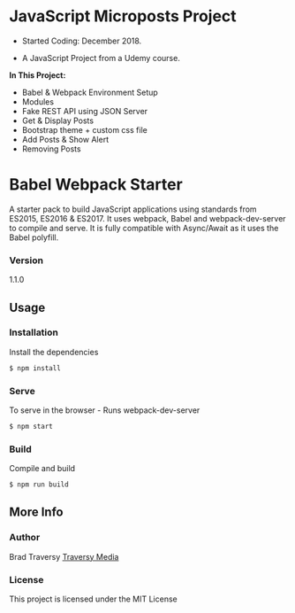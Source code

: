 # JavaScript Microposts Project 

- Started Coding: December 2018.

- A JavaScript Project from a Udemy course.

<b>In This Project:</b>
- Babel & Webpack Environment Setup
- Modules
- Fake REST API using JSON Server
- Get & Display Posts
- Bootstrap theme + custom css file
- Add Posts & Show Alert
- Removing Posts

# Babel Webpack Starter

A starter pack to build JavaScript applications using standards from ES2015, ES2016 & ES2017. It uses webpack, Babel and webpack-dev-server to compile and serve. It is fully compatible with Async/Await as it uses the Babel polyfill.

### Version
1.1.0

## Usage

### Installation

Install the dependencies

```sh
$ npm install
```

### Serve
To serve in the browser  - Runs webpack-dev-server

```sh
$ npm start
```

### Build
Compile and build

```sh
$ npm run build
```

## More Info

### Author

Brad Traversy
[Traversy Media](http://www.traversymedia.com)

### License

This project is licensed under the MIT License